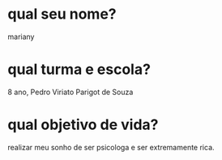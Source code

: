 # qual seu nome?
mariany
# qual turma e escola?
8 ano, Pedro Viriato Parigot de Souza
# qual objetivo de vida?
realizar meu sonho de ser psicologa e ser extremamente rica.
